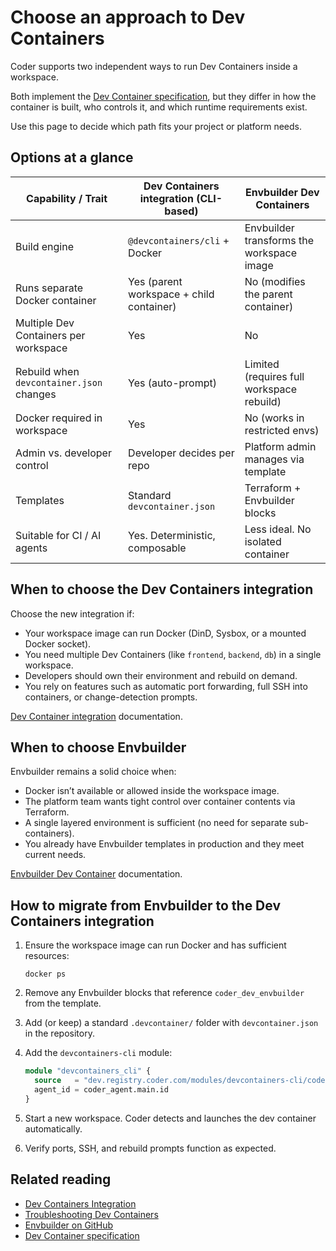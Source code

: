 # Choose an approach to Dev Containers

Coder supports two independent ways to run Dev Containers inside a workspace.

Both implement the [Dev Container specification](https://containers.dev/), but they differ in how the container is built,
who controls it, and which runtime requirements exist.

Use this page to decide which path fits your project or platform needs.

## Options at a glance

| Capability / Trait                       | Dev Containers integration (CLI-based)   | Envbuilder Dev Containers                 |
|------------------------------------------|------------------------------------------|-------------------------------------------|
| Build engine                             | `@devcontainers/cli` + Docker            | Envbuilder transforms the workspace image |
| Runs separate Docker container           | Yes (parent workspace + child container) | No (modifies the parent container)        |
| Multiple Dev Containers per workspace    | Yes                                      | No                                        |
| Rebuild when `devcontainer.json` changes | Yes (auto-prompt)                        | Limited (requires full workspace rebuild) |
| Docker required in workspace             | Yes                                      | No (works in restricted envs)             |
| Admin vs. developer control              | Developer decides per repo               | Platform admin manages via template       |
| Templates                                | Standard `devcontainer.json`             | Terraform + Envbuilder blocks             |
| Suitable for CI / AI agents              | Yes. Deterministic, composable           | Less ideal. No isolated container         |

## When to choose the Dev Containers integration

Choose the new integration if:

- Your workspace image can run Docker (DinD, Sysbox, or a mounted Docker socket).
- You need multiple Dev Containers (like `frontend`, `backend`, `db`) in a single workspace.
- Developers should own their environment and rebuild on demand.
- You rely on features such as automatic port forwarding, full SSH into containers, or change-detection prompts.

[Dev Container integration](./devcontainers.md) documentation.

## When to choose Envbuilder

Envbuilder remains a solid choice when:

- Docker isn’t available or allowed inside the workspace image.
- The platform team wants tight control over container contents via Terraform.
- A single layered environment is sufficient (no need for separate sub-containers).
- You already have Envbuilder templates in production and they meet current needs.

[Envbuilder Dev Container](../managing-templates/devcontainers/add-devcontainer.md#envbuilder-terraform-provider) documentation.

## How to migrate from Envbuilder to the Dev Containers integration

1. Ensure the workspace image can run Docker and has sufficient resources:

   ```shell
   docker ps
   ```

1. Remove any Envbuilder blocks that reference `coder_dev_envbuilder` from the template.
1. Add (or keep) a standard `.devcontainer/` folder with `devcontainer.json` in the repository.
1. Add the `devcontainers-cli` module:

   ```terraform
   module "devcontainers_cli" {
     source   = "dev.registry.coder.com/modules/devcontainers-cli/coder"
     agent_id = coder_agent.main.id
   }
   ```

1. Start a new workspace.
   Coder detects and launches the dev container automatically.
1. Verify ports, SSH, and rebuild prompts function as expected.

## Related reading

- [Dev Containers Integration](./index.md)
- [Troubleshooting Dev Containers](../../../user-guides/devcontainers/troubleshooting-dev-containers.md)
- [Envbuilder on GitHub](https://github.com/coder/envbuilder)
- [Dev Container specification](https://containers.dev/)
